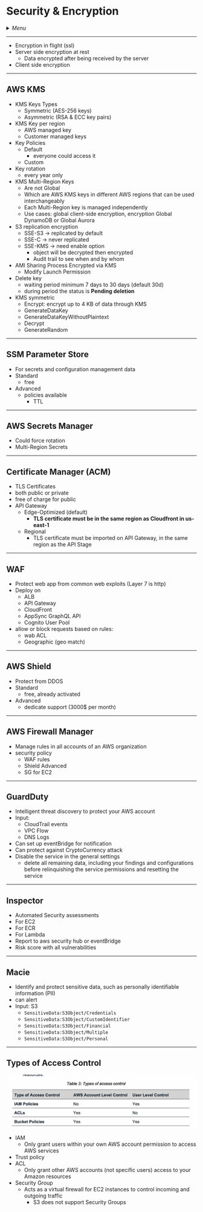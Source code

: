 # Security & Encryption

<details>
 <summary><i>Menu</i></summary>

- [KMS](#aws-kms)
- [SSM](#ssm-parameter-store)
- [Secrets Manager](#aws-secrets-manager)
- [ACM](#certificate-manager-acm)
- [WAF](#waf)
- [Shield](#aws-shield)
- [Firewall Manager](#aws-firewall-manager)
- [GuardDuty](#guardduty)
- [Inspector](#inspector)
- [Macie](#macie)
- [Types of Access Control](#types-of-access-control)
</details>

---
- Encryption in flight (ssl)
- Server side encryption at rest
  - Data encrypted after being received by the server
- Client side encryption

---
## AWS KMS
- KMS Keys Types
  - Symmetric (AES-256 keys)
  - Asymmetric (RSA & ECC key pairs)
- KMS Key per region
  - AWS managed key
  - Customer managed keys
- Key Policies
  - Default
    - everyone could access it
  - Custom
- Key rotation
  - every year only
- KMS Multi-Region Keys
  - Are not Global
  - Which are AWS KMS keys in different AWS regions that can be used interchangeably
  - Each Multi-Region key is managed independently
  - Use cases: global client-side encryption, encryption Global DynamoDB or Global Aurora
- S3 replication encryption
  - SSE-S3 -> replicated by default
  - SSE-C -> never replicated
  - SSE-KMS -> need enable option
    - object will be decrypted then encrypted
    - Audit trail to see when and by whom
- AMI Sharing Process Encrypted via KMS
  - Modify Launch Permission
- Delete key
  - waiting period minimum 7 days to 30 days (default 30d)
  - during period the status is __Pending deletion__
- KMS symmetric
  - Encrypt: encrypt up to 4 KB of data through KMS
  - GenerateDataKey
  - GenerateDataKeyWithoutPlaintext
  - Decrypt
  - GenerateRandom

---
## SSM Parameter Store
- For secrets and configuration management data
- Standard
  - free
- Advanced
  - policies available
    - TTL

---
## AWS Secrets Manager
- Could force rotation
- Multi-Region Secrets

---
## Certificate Manager (ACM)
- TLS Certificates
- both public or private
- free of charge for public
- API Gateway
  - Edge-Optimized (default)
    - __TLS certificate must be in the same region as Cloudfront in us-east-1__
  - Regional
    - TLS certificate must be imported on API Gateway, in the same region as the API Stage


---
## WAF
- Protect web app from common web exploits (Layer 7 is http)
- Deploy on
  - ALB
  - API Gateway
  - CloudFront
  - AppSync GraphQL API
  - Cognito User Pool
- allow or block requests based on rules:
  - wab ACL
  - Geographic (geo match)

---
## AWS Shield
- Protect from DDOS
- Standard
  - free, already activated
- Advanced
  - dedicate support (3000$ per month)

---
## AWS Firewall Manager
- Manage rules in all accounts of an AWS organization
- security policy
  - WAF rules
  - Shield Advanced
  - SG for EC2

---
## GuardDuty
- Intelligent threat discovery to protect your AWS account
- Input:
  - CloudTrail events
  - VPC Flow
  - DNS Logs
- Can set up eventBridge for notification
- Can protect against CryptoCurrency attack
- Disable the service in the general settings
  - delete all remaining data, including your findings and configurations before relinquishing the service permissions and resetting the service

---
## Inspector
- Automated Security assessments
- For EC2
- For ECR
- For Lambda
- Report to aws security hub or eventBridge
- Risk score with all vulnerabilities

---
## Macie
- Identify and protect sensitive data, such as personally identifiable information (PII)
- can alert
- Input: S3
  - `SensitiveData:S3Object/Credentials`
  - `SensitiveData:S3Object/CustomIdentifier`
  - `SensitiveData:S3Object/Financial`
  - `SensitiveData:S3Object/Multiple`
  - `SensitiveData:S3Object/Personal`

---
## Types of Access Control
![Types of access control](../../images/typesOfAccessControl.png)
- IAM 
  - Only grant users within your own AWS account permission to access AWS services
- Trust policy
- ACL
  - Only grant other AWS accounts (not specific users) access to your Amazon resources
- Security Group
  - Acts as a virtual firewall for EC2 instances to control incoming and outgoing traffic
    - S3 does not support Security Groups